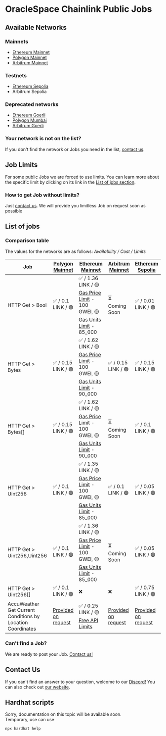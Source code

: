 # OracleSpace Chainlink Public Jobs

## Available Networks

### Mainnets

- [Ethereum Mainnet](./networks/ethereum-mainnet)
- [Polygon Mainnet](./networks/polygon-mainnet)
- [Arbitrum Mainnet](./networks/arbitrum-mainnet)

### Testnets

- [Ethereum Sepolia](./networks/ethereum-sepolia)
- Arbitrum Sepolia

### Deprecated networks

- [Ethereum Goerli](./networks/ethereum-goerli)
- [Polygon Mumbai](./networks/polygon-mumbai)
- [Arbitrum Goerli](./networks/arbitrum-goerli)

### Your network is not on the list?

If you don't find the network or Jobs you need in the list, [contact us](#contact-us).

## Job Limits

For some public Jobs we are forced to use limits. You can learn more about the specific limit by clicking on its link in the [List of jobs section](#list-of-jobs).

### How to get Job without limits?

Just [contact us](https://github.com/oraclespace/chainlink-node-public-jobs#contact-us). We will provide you limitless Job on request soon as possible

## List of jobs

### Comparison table

The values for the networks are as follows: _Availability / Cost / Limits_

| Job                                                        | [Polygon Mainnet](./networks/polygon-mainnet)                                               | [Ethereum Mainnet](./networks/ethereum-mainnet)                                                                                                                                                                                                                             | [Arbitrum Mainnet](./networks/arbitrum-mainnet)                                             | [Ethereum Sepolia](./networks/ethereum-sepolia)                                             |
| ---------------------------------------------------------- | ------------------------------------------------------------------------------------------- | --------------------------------------------------------------------------------------------------------------------------------------------------------------------------------------------------------------------------------------------------------------------------- | ------------------------------------------------------------------------------------------- | ------------------------------------------------------------------------------------------- |
| HTTP Get > Bool                                            | ✅ / 0.1 LINK / 🟢                                                                          | ✅ / 1.36 LINK / 🟡 [Gas Price Limit](./networks/ethereum-mainnet/README.md#attention-public-jobs-have-some-limits-in-this-network) - 100 GWEI, 🟡 [Gas Units Limit](./networks/ethereum-mainnet/README.md#attention-public-jobs-have-some-limits-in-this-network) - 85_000 | ⏳ Coming Soon                                                                              | ✅ / 0.01 LINK / 🟢                                                                         |
| HTTP Get > Bytes                                           | ✅ / 0.15 LINK / 🟢                                                                         | ✅ / 1.62 LINK / 🟡 [Gas Price Limit](./networks/ethereum-mainnet/README.md#attention-public-jobs-have-some-limits-in-this-network) - 100 GWEI, 🟡 [Gas Units Limit](./networks/ethereum-mainnet/README.md#attention-public-jobs-have-some-limits-in-this-network) - 90_000 | ✅ / 0.15 LINK / 🟢                                                                         | ✅ / 0.15 LINK / 🟢                                                                         |
| HTTP Get > Bytes[]                                         | ✅ / 0.15 LINK / 🟢                                                                         | ✅ / 1.62 LINK / 🟡 [Gas Price Limit](./networks/ethereum-mainnet/README.md#attention-public-jobs-have-some-limits-in-this-network) - 100 GWEI, 🟡 [Gas Units Limit](./networks/ethereum-mainnet/README.md#attention-public-jobs-have-some-limits-in-this-network) - 90_000 | ⏳ Coming Soon                                                                              | ✅ / 0.1 LINK / 🟢                                                                          |
| HTTP Get > Uint256                                         | ✅ / 0.1 LINK / 🟢                                                                          | ✅ / 1.35 LINK / 🟡 [Gas Price Limit](./networks/ethereum-mainnet/README.md#attention-public-jobs-have-some-limits-in-this-network) - 100 GWEI, 🟡 [Gas Units Limit](./networks/ethereum-mainnet/README.md#attention-public-jobs-have-some-limits-in-this-network) - 85_000 | ✅ / 0.1 LINK / 🟢                                                                          | ✅ / 0.05 LINK / 🟢                                                                         |
| HTTP Get > Uint256,Uint256                                 | ✅ / 0.1 LINK / 🟢                                                                          | ✅ / 1.36 LINK / 🟡 [Gas Price Limit](./networks/ethereum-mainnet/README.md#attention-public-jobs-have-some-limits-in-this-network) - 100 GWEI, 🟡 [Gas Units Limit](./networks/ethereum-mainnet/README.md#attention-public-jobs-have-some-limits-in-this-network) - 85_000 | ⏳ Coming Soon                                                                              | ✅ / 0.05 LINK / 🟢                                                                         |
| HTTP Get > Uint256[]                                       | ✅ / 0.1 LINK / 🟢                                                                          | ❌                                                                                                                                                                                                                                                                          | ❌                                                                                          | ✅ / 0.75 LINK / 🟢                                                                         |
| AccuWeather Get Current Conditions by Location Coordinates | [Provided on request](https://github.com/oraclespace/chainlink-node-public-jobs#contact-us) | ✅ / 0.25 LINK / 🟡 [Free API Limits](./networks/ethereum-goerli/AccuWeather%20Get%20Current%20Conditions%20by%20Location%20Coordinates%20Free%201/readme.md#caution)                                                                                                       | [Provided on request](https://github.com/oraclespace/chainlink-node-public-jobs#contact-us) | [Provided on request](https://github.com/oraclespace/chainlink-node-public-jobs#contact-us) |

### Can't find a Job?

We are ready to post your Job. [Contact us!](#contact-us)

## Contact Us

If you can't find an answer to your question, welcome to our [Discord!](https://discord.com/channels/979501447173533776)
You can also check out [our website](https://www.oraclelabs.link).

## Hardhat scripts

Sorry, documentation on this topic will be available soon.  
Temporary, use can use

```bash
npx hardhat help
```
